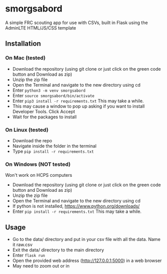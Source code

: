 # smorgsabord
A simple FRC scouting app for use with CSVs, built in Flask using the AdminLTE HTML/JS/CSS template

## Installation
### On Mac (tested)
- Download the repository (using git clone or just click on the green code button and Download as zip)
- Unzip the zip file
- Open the Terminal and navigate to the new directory using cd
- Enter `python3 -m venv smorgsabord`
- Enter `source smorgsabord/bin/activate`
- Enter `pip3 install -r requirements.txt` This may take a while.
- This may cause a window to pop up asking if you want to install Developer Tools. Click Accept
- Wait for the packages to install
### On Linux (tested)
- Download the repo
- Navigate inside the folder in the terminal
- Type `pip install -r requirements.txt`
### On Windows (NOT tested)
Won't work on HCPS computers
- Download the repository (using git clone or just click on the green code button and Download as zip)
- Unzip the zip file
- Open the Terminal and navigate to the new directory using cd
- If python is not installed, https://www.python.org/downloads/
- Enter `pip install -r requirements.txt` This may take a while.

## Usage
- Go to the data/ directory and put in your csv file with all the data. Name it raw.csv
- Exit the data/ directory to the main directory
- Enter `flask run`
- Open the provided web address (http://127.0.0.1:5000) in a web browser
- May need to zoom out or in
